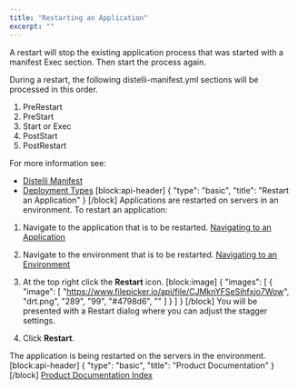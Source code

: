 ```yaml
---
title: "Restarting an Application"
excerpt: ""
---
```

A restart will stop the existing application process that was started with a manifest Exec section. Then start the process again.

During a restart, the following distelli-manifest.yml sections will be processed in this order.
1. PreRestart
2. PreStart
3. Start or Exec
4. PostStart
5. PostRestart

For more information see:
* [Distelli Manifest](doc:distelli-manifest) 
* [Deployment Types](doc:deployment-types) 
[block:api-header]
{
  "type": "basic",
  "title": "Restart an Application"
}
[/block]
Applications are restarted on servers in an environment. To restart an application:

1. Navigate to the application that is to be restarted. [Navigating to an Application](doc:navigating-to-an-application) 
2. Navigate to the environment that is to be restarted. [Navigating to an Environment](doc:navigating-to-an-environment) 
3. At the top right click the **Restart** icon.
[block:image]
{
  "images": [
    {
      "image": [
        "https://www.filepicker.io/api/file/CJMknYFSeSihfxjo7Wow",
        "drt.png",
        "289",
        "99",
        "#4798d6",
        ""
      ]
    }
  ]
}
[/block]
You will be presented with a Restart dialog where you can adjust the stagger settings.

4. Click **Restart**.

The application is being restarted on the servers in the environment.
[block:api-header]
{
  "type": "basic",
  "title": "Product Documentation"
}
[/block]
[Product Documentation Index](doc:product-documentation-index)